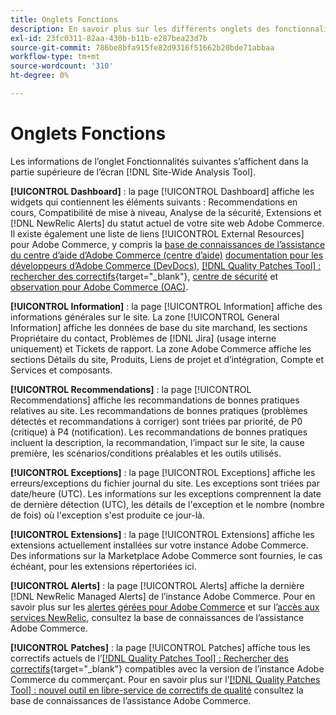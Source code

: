 ```yaml
---
title: Onglets Fonctions
description: En savoir plus sur les différents onglets des fonctionnalités de  [!DNL Site-Wide Analysis Tool]
exl-id: 23fc0311-82aa-430b-b11b-e287bea23d7b
source-git-commit: 786be8bfa915fe82d9316f51662b20bde71abbaa
workflow-type: tm+mt
source-wordcount: '310'
ht-degree: 0%

---
```


# Onglets Fonctions

Les informations de l’onglet Fonctionnalités suivantes s’affichent dans la partie supérieure de l’écran [!DNL Site-Wide Analysis Tool].

**[!UICONTROL Dashboard]** : la page [!UICONTROL Dashboard] affiche les widgets qui contiennent les éléments suivants : Recommendations en cours, Compatibilité de mise à niveau, Analyse de la sécurité, Extensions et [!DNL NewRelic Alerts] du statut actuel de votre site web Adobe Commerce. Il existe également une liste de liens [!UICONTROL External Resources] pour Adobe Commerce, y compris la [base de connaissances de l’assistance du centre d’aide d’Adobe Commerce (centre d’aide)](https://experienceleague.adobe.com/docs/commerce-knowledge-base/kb/overview.html?lang=fr) [documentation pour les développeurs d’Adobe Commerce (DevDocs)](https://developer.adobe.com/commerce/docs/), [[!DNL Quality Patches Tool] : rechercher des correctifs](https://experienceleague.adobe.com/tools/commerce-quality-patches/index.html?lang=fr){target="_blank"}, [centre de sécurité](https://helpx.adobe.com/fr/security.html) et [observation pour Adobe Commerce (OAC)](https://experienceleague.adobe.com/docs/commerce-operations/tools/observation-for-adobe-commerce/intro.html?lang=fr).

**[!UICONTROL Information]** : la page [!UICONTROL Information] affiche des informations générales sur le site.
La zone [!UICONTROL General Information] affiche les données de base du site marchand, les sections Propriétaire du contact, Problèmes de [!DNL Jira] (usage interne uniquement) et Tickets de rapport.
La zone Adobe Commerce affiche les sections Détails du site, Produits, Liens de projet et d’intégration, Compte et Services et composants.

**[!UICONTROL Recommendations]** : la page [!UICONTROL Recommendations] affiche les recommandations de bonnes pratiques relatives au site. Les recommandations de bonnes pratiques (problèmes détectés et recommandations à corriger) sont triées par priorité, de P0 (critique) à P4 (notification).
Les recommandations de bonnes pratiques incluent la description, la recommandation, l’impact sur le site, la cause première, les scénarios/conditions préalables et les outils utilisés.

**[!UICONTROL Exceptions]** : la page [!UICONTROL Exceptions] affiche les erreurs/exceptions du fichier journal du site. Les exceptions sont triées par date/heure (UTC).
Les informations sur les exceptions comprennent la date de dernière détection (UTC), les détails de l&#39;exception et le nombre (nombre de fois) où l&#39;exception s&#39;est produite ce jour-là.

**[!UICONTROL Extensions]** : la page [!UICONTROL Extensions] affiche les extensions actuellement installées sur votre instance Adobe Commerce. Des informations sur la Marketplace Adobe Commerce sont fournies, le cas échéant, pour les extensions répertoriées ici.

**[!UICONTROL Alerts]** : la page [!UICONTROL Alerts] affiche la dernière [!DNL NewRelic Managed Alerts] de l’instance Adobe Commerce. Pour en savoir plus sur les [alertes gérées pour Adobe Commerce](https://experienceleague.adobe.com/docs/commerce-knowledge-base/kb/support-tools/managed-alerts/managed-alerts-for-magento-commerce.html?lang=fr) et sur l’[accès aux services NewRelic](https://experienceleague.adobe.com/docs/commerce-knowledge-base/kb/faq/access-new-relic-services.html?lang=fr), consultez la base de connaissances de l’assistance Adobe Commerce.

**[!UICONTROL Patches]** : la page [!UICONTROL Patches] affiche tous les correctifs actuels de l’[[!DNL Quality Patches Tool] : Rechercher des correctifs](https://experienceleague.adobe.com/tools/commerce-quality-patches/index.html?lang=fr){target="_blank"} compatibles avec la version de l’instance Adobe Commerce du commerçant. Pour en savoir plus sur l’[[!DNL Quality Patches Tool] : nouvel outil en libre-service de correctifs de qualité](https://experienceleague.adobe.com/docs/commerce-knowledge-base/kb/announcements/commerce-announcements/magento-quality-patches-released-new-tool-to-self-serve-quality-patches.html?lang=fr) consultez la base de connaissances de l’assistance Adobe Commerce.
